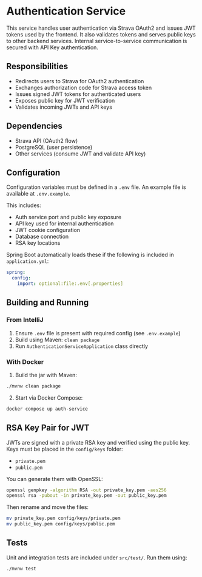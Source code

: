 # Authentication Service

This service handles user authentication via Strava OAuth2 and issues JWT tokens used by the frontend. It also validates tokens and serves public keys to other backend services. Internal service-to-service communication is secured with API Key authentication.

## Responsibilities

- Redirects users to Strava for OAuth2 authentication
- Exchanges authorization code for Strava access token
- Issues signed JWT tokens for authenticated users
- Exposes public key for JWT verification
- Validates incoming JWTs and API keys

## Dependencies

- Strava API (OAuth2 flow)
- PostgreSQL (user persistence)
- Other services (consume JWT and validate API key)

## Configuration

Configuration variables must be defined in a `.env` file. An example file is available at `.env.example`.

This includes:

- Auth service port and public key exposure
- API key used for internal authentication
- JWT cookie configuration
- Database connection
- RSA key locations

Spring Boot automatically loads these if the following is included in `application.yml`:

```yaml
spring:
  config:
    import: optional:file:.env[.properties]
```

## Building and Running

### From IntelliJ

1. Ensure `.env` file is present with required config (see `.env.example`)
2. Build using Maven: `clean package`
3. Run `AuthenticationServiceApplication` class directly

### With Docker

1. Build the jar with Maven:

```bash
./mvnw clean package
```

2. Start via Docker Compose:

```bash
docker compose up auth-service
```

## RSA Key Pair for JWT

JWTs are signed with a private RSA key and verified using the public key. Keys must be placed in the `config/keys` folder:

- `private.pem`
- `public.pem`

You can generate them with OpenSSL:

```bash
openssl genpkey -algorithm RSA -out private_key.pem -aes256
openssl rsa -pubout -in private_key.pem -out public_key.pem
```

Then rename and move the files:

```bash
mv private_key.pem config/keys/private.pem
mv public_key.pem config/keys/public.pem
```

## Tests

Unit and integration tests are included under `src/test/`. Run them using:

```bash
./mvnw test
```
